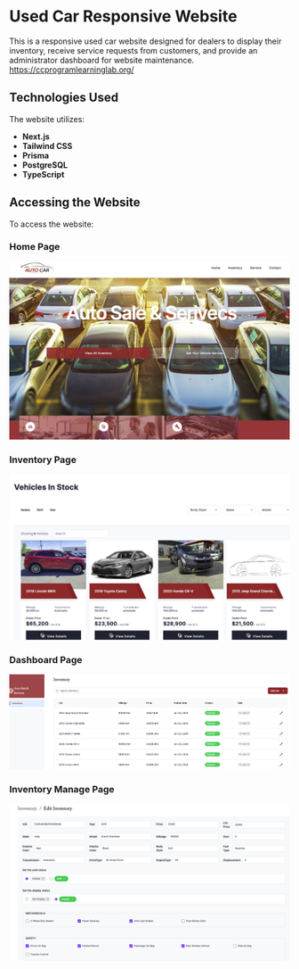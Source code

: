# Used Car Responsive Website

This is a responsive used car website designed for dealers to display their inventory, receive service requests from customers, and provide an administrator dashboard for website maintenance.
https://ccprogramlearninglab.org/

## Technologies Used

The website utilizes:

- **Next.js**
- **Tailwind CSS**
- **Prisma**
- **PostgreSQL**
- **TypeScript**

## Accessing the Website

To access the website:

### Home Page
![Home Page](/imgForReadme/image.png)

### Inventory Page
![Inventory Page](/imgForReadme/image-1.png)

### Dashboard Page
![Dashboard Page](/imgForReadme/image-2.png)

### Inventory Manage Page
![Inventory Manage Page](/imgForReadme/image-3.png)
